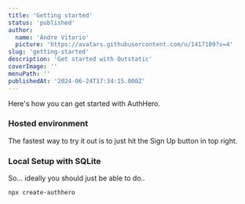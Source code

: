 ```yaml
---
title: 'Getting started'
status: 'published'
author:
  name: 'Andre Vitorio'
  picture: 'https://avatars.githubusercontent.com/u/1417109?v=4'
slug: 'getting-started'
description: 'Get started with Outstatic'
coverImage: ''
menuPath: ''
publishedAt: '2024-06-24T17:34:15.000Z'
---
```


Here's how you can get started with AuthHero.

### **Hosted environment**

The fastest way to try it out is to just hit the Sign Up button in top right. 

### **Local Setup with SQLite**

So... ideally you should just be able to do..

```bash
npx create-authhero
```